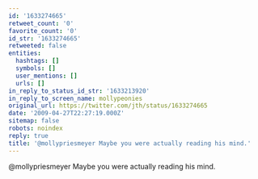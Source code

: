 ```yaml
---
id: '1633274665'
retweet_count: '0'
favorite_count: '0'
id_str: '1633274665'
retweeted: false
entities:
  hashtags: []
  symbols: []
  user_mentions: []
  urls: []
in_reply_to_status_id_str: '1633213920'
in_reply_to_screen_name: mollypeonies
original_url: https://twitter.com/jth/status/1633274665
date: '2009-04-27T22:27:19.000Z'
sitemap: false
robots: noindex
reply: true
title: '@mollypriesmeyer Maybe you were actually reading his mind.'
---
```


@mollypriesmeyer Maybe you were actually reading his mind.